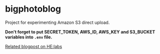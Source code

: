 bigphotoblog
============

Project for experimenting Amazon S3 direct upload.

**Don't forget to put SECRET_TOKEN, AWS_ID, AWS_KEY and S3_BUCKET variables into ```.env``` file.**

[Related blogpost on HE:labs](http://helabs.com.br/blog/2014/02/21/how-to-upload-big-files-to-amazon-s3-through-heroku/)
